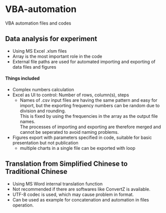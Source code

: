 # VBA-automation
VBA automation files and codes

## Data analysis for experiment
- Using MS Excel .xlsm files
- Array is the most important role in the code
- External file paths are used for automated importing and exporting of data files and figures

#### Things included
- Complex numbers calculation
- Excel as UI to control: Number of rows, column(s), steps
  - Names of .csv input files are having the same pattern and easy for import, but the exporting frequency numbers can be random due to division and rounding.  
     This is fixed by using the frequencies in the array as the output file names.  
     The processes of importing and exporting are therefore merged and cannot be seperated to avoid naming problems.
- Figures export with parameters specified in code, suitable for basic presentation but not publication
  - multiple charts in a single file can be exported with loop

## Translation from Simplified Chinese to Traditional Chinese  
- Using MS Word internal translation function  
- Not recommended if there are softwares like ConvertZ is available.  
- UTF-8 codec is used, which may cause problem in format.  
- Can be used as example for concatenation and automation in files operation. 
